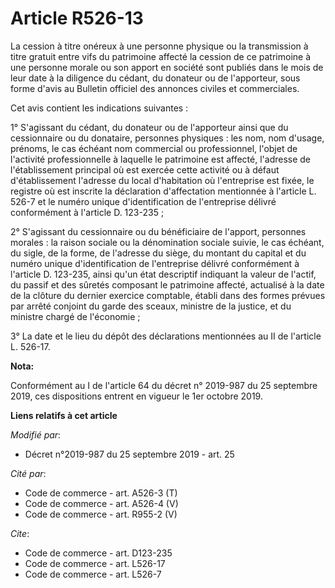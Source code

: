 # Article R526-13

La cession à titre onéreux à une personne physique ou la transmission à titre gratuit entre vifs du patrimoine affecté la
cession de ce patrimoine à une personne morale ou son apport en société sont publiés dans le mois de leur date à la diligence
du cédant, du donateur ou de l'apporteur, sous forme d'avis au Bulletin officiel des annonces civiles et commerciales.

Cet avis contient les indications suivantes :

1° S'agissant du cédant, du donateur ou de l'apporteur ainsi que du cessionnaire ou du donataire, personnes physiques : les
nom, nom d'usage, prénoms, le cas échéant nom commercial ou professionnel, l'objet de l'activité professionnelle à laquelle
le patrimoine est affecté, l'adresse de l'établissement principal où est exercée cette activité ou à défaut d'établissement
l'adresse du local d'habitation où l'entreprise est fixée, le registre où est inscrite la déclaration d'affectation
mentionnée à l'article L. 526-7 et le numéro unique d'identification de l'entreprise délivré conformément à l'article D.
123-235 ;

2° S'agissant du cessionnaire ou du bénéficiaire de l'apport, personnes morales : la raison sociale ou la dénomination
sociale suivie, le cas échéant, du sigle, de la forme, de l'adresse du siège, du montant du capital et du numéro unique
d'identification de l'entreprise délivré conformément à l'article D. 123-235, ainsi qu'un état descriptif indiquant la valeur
de l'actif, du passif et des sûretés composant le patrimoine affecté, actualisé à la date de la clôture du dernier exercice
comptable, établi dans des formes prévues par arrêté conjoint du garde des sceaux, ministre de la justice, et du ministre
chargé de l'économie ;

3° La date et le lieu du dépôt des déclarations mentionnées au II de l'article L. 526-17.

**Nota:**

Conformément au I de l'article 64 du décret n° 2019-987 du 25 septembre 2019, ces dispositions entrent en vigueur le 1er
octobre 2019.

**Liens relatifs à cet article**

_Modifié par_:

  - Décret n°2019-987 du 25 septembre 2019 - art. 25

_Cité par_:

  - Code de commerce - art. A526-3 (T)
  - Code de commerce - art. A526-4 (V)
  - Code de commerce - art. R955-2 (V)

_Cite_:

  - Code de commerce - art. D123-235
  - Code de commerce - art. L526-17
  - Code de commerce - art. L526-7
